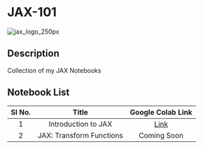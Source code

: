 # JAX-101

![jax_logo_250px](https://user-images.githubusercontent.com/41967348/140406260-96e6a1fe-9285-4328-8343-25895f84480c.png)

## Description

Collection of my JAX Notebooks

## Notebook List

| Sl No. |           Title          |                                       Google Colab Link                                       |
|:------:|:------------------------:|:---------------------------------------------------------------------------------------------:|
|    1   |    Introduction to JAX   | [Link](https://colab.research.google.com/drive/1y8zXlCGky41tY4Crr44Su-OxHiklvvUs?usp=sharing) |
|    2   | JAX: Transform Functions |                                          Coming Soon                                          |
